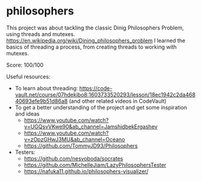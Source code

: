 # philosophers

This project was about tackling the classic Dinig Philosophers Problem, using threads and mutexes.
https://en.wikipedia.org/wiki/Dining_philosophers_problem
I learned the basics of threading a process, from creating threads to working with mutexes.

Score: 100/100

Useful resources:
- To learn about threading: https://code-vault.net/course/07hdekibo8:1603733520293/lesson/18ec1942c2da46840693efe9b51d86a8 (and other related videos in CodeVault)
- To get a better understanding of the project and get some inspiration and ideas
  - https://www.youtube.com/watch?v=UGQsvVKwe90&ab_channel=JamshidbekErgashev
  - https://www.youtube.com/watch?v=zOpzGHwJ3MU&ab_channel=Oceano
  - https://github.com/TommyJD93/Philosophers
- Testers:
  - https://github.com/nesvoboda/socrates
  - https://github.com/MichelleJiam/LazyPhilosophersTester
  - https://nafuka11.github.io/philosophers-visualizer/
